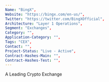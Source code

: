 ```yaml
---
Name: "BingX",
Website: "https://bingx.com/en-us/",
Twitter: "https://twitter.com/BingXOfficial",
Architecture: "Layer 1 Operations",
Segment: "Exchanges",
Category: "",
Application-Category: "",
Tags: "CEX",
Contact: "",
Project-Status: "Live - Active",
Contract-Hashes-Main: "",
Contract-Hashes-Test: "",
---
```

<!--lang:en--> 
A Leading Crypto Exchange
<!--lang:es--] 
<!--lang:de--] 
<!--lang:fr--] 
<!--lang:pl--] 
<!--lang:uk--] 
[!--lang:*-->